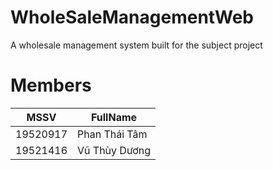 # WholeSaleManagementWeb
A wholesale management system built for the subject project
# Members
MSSV | FullName
--- | --- 
19520917 | Phan Thái Tâm
19521416 | Vũ Thùy Dương
